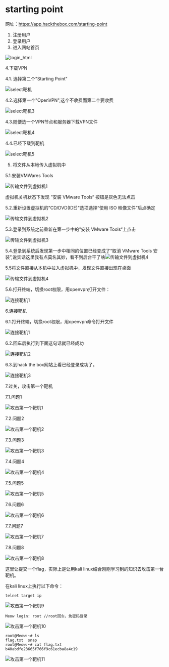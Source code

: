 #  starting point

网址：https://app.hackthebox.com/starting-point

1. 注册用户
2. 登录用户
3. 进入网站首页

![login_html](.\img\login_html.PNG)



4.下载VPN

4.1. 选择第二个"Starting Point"

![select靶机](.\img\select靶机.PNG)



4.2.选择第一个"OpenVPN",这个不收费而第二个要收费

![select靶机3](.\img\select靶机3.PNG)

4.3.随便选一个VPN节点和服务器下载VPN文件

![select靶机4](.\img\select靶机4.PNG)

4.4.已经下载到靶机

![select靶机5](.\img\select靶机5.PNG)



5. 将文件从本地传入虚拟机中

5.1.安装VMWares Tools

![传输文件到虚拟机1](.\img\传输文件到虚拟机1.PNG)

虚拟机关机状态下发现 ”安装 VMware Tools“ 按钮是灰色无法点击



5.2.重新设置虚拟机的”CD/DVD(IDE)"选项选择“使用 ISO 映像文件”后点确定

![传输文件到虚拟机2](.\img\传输文件到虚拟机2.PNG)



5.3.登录到系统之前重新在第一步中的”安装 VMware Tools“上点击

![传输文件到虚拟机3](.\img\传输文件到虚拟机3.PNG)



5.4.登录到系统后发现第一步中相同的位置已经变成了“取消 VMware Tools 安装”,说实话这里我有点莫名其妙，看不到后台干了啥![传输文件到虚拟机4](.\img\传输文件到虚拟机4.PNG)



5.5将文件直接从本机中拉入虚拟机中，发现文件直接出现在桌面

![传输文件到虚拟机4](.\img\传输文件到虚拟机4.PNG)



5.6.打开终端，切换root权限，用openvpn打开文件：

![连接靶机1](.\img\连接靶机1.PNG)



6.连接靶机

6.1.打开终端，切换root权限，用openvpn命令打开文件

![连接靶机1](.\img\连接靶机1.PNG)



6.2.回车后执行到下面这句话就已经成功

![连接靶机2](./img/连接靶机2.PNG)



6.3.到hack the box网站上看已经登录成功了。

![连接靶机3](./img/连接靶机3.PNG)

7.过关，攻击第一个靶机

7.1.问题1

![攻击第一个靶机1](./img/攻击第一个靶机1.PNG)



7.2.问题2

![攻击第一个靶机2](./img/攻击第一个靶机2.PNG)



7.3.问题3

![攻击第一个靶机3](./img/攻击第一个靶机3.PNG)



7.4.问题4

![攻击第一个靶机4](./img/攻击第一个靶机4.PNG)



7.5.问题5

![攻击第一个靶机5](./img/攻击第一个靶机5.PNG)



7.6.问题6

![攻击第一个靶机6](./img/攻击第一个靶机6.PNG)



7.7.问题7

![攻击第一个靶机7](./img/攻击第一个靶机7.PNG)



7.8.问题8

![攻击第一个靶机8](./img/攻击第一个靶机8.PNG)

这里让提交一个flag，实际上是让用kali linux结合刚刚学习到的知识去攻击第一台靶机。



在kali linux上执行以下命令：

~~~ shell
telnet target ip
~~~

![攻击第一个靶机9](./img/攻击第一个靶机9.PNG)



~~~ shell
Meow login: root //root回车，免密码登录
~~~

![攻击第一个靶机10](./img/攻击第一个靶机10.PNG)



~~~ shell
root@Meow:~# ls
flag.txt  snap
root@Meow:~# cat flag.txt
b40abdfe23665f766f9c61ecba8a4c19
~~~

![攻击第一个靶机11](./img/攻击第一个靶机11.PNG)